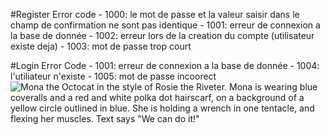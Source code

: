 #Register Error code
    -   1000: le mot de passe et la valeur saisir dans le champ de confirmation ne sont pas identique
    -   1001: erreur de connexion a la base de donnée
    -   1002: erreur lors de la creation du compte (utilisateur existe deja)
    -   1003: mot de passe trop court

#Login Error Code
    -   1001: erreur de connexion a la base de donnée
    -   1004: l'utiliateur n'existe
    -   1005: mot de passe incoorect
    ![Mona the Octocat in the style of Rosie the Riveter. Mona is wearing blue coveralls and a red and white polka dot hairscarf, on a background of a yellow circle outlined in blue. She is holding a wrench in one tentacle, and flexing her muscles. Text says "We can do it!"]([https://octodex.github.com/images/welcometocat.png](https://octodex.github.com/images/mona-the-rivetertocat.png))
